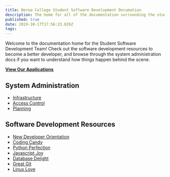```yaml
---
title: Berea College Student Software Development Documation
description: The home for all of the documentation surrounding the student software development team at Berea College
published: true
date: 2019-10-17T17:56:23.826Z
tags: 
---
```


 
Welcome to the documentation home for the Student Software Development Team! Check out the software development resources to become a better developer, and browse through the system administration docs if you want to understand how things happen behind the scene.
 
**[View Our Applications](/applications)**
 
## System Administration

* [Infrastructure](/infrastructure)
* [Access Control](/access)
* [Planning](/plans)

## Software Development Resources

* [New Developer Orientation](/new-dev)
* [Coding Candy](/programming)
* [Python Perfection](/python)
* [Javascript Joy](/javascript)
* [Database Delight](/database)
* [Great Git](/git)
* [Linux Love](/linux)
